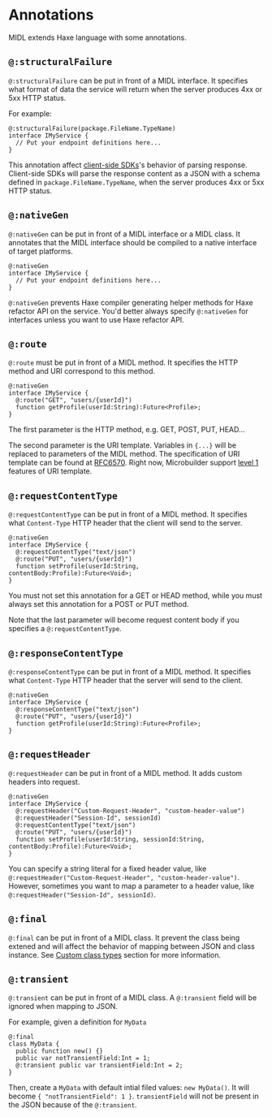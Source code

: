 # Annotations

MIDL extends Haxe language with some annotations.

## `@:structuralFailure`

`@:structuralFailure` can be put in front of a MIDL interface.
It specifies what format of data the service will return
when the server produces 4xx or 5xx HTTP status.

For example:

    @:structuralFailure(package.FileName.TypeName)
    interface IMyService {
      // Put your endpoint definitions here...
    }

This annotation affect [client-side SDKs](../3-client-side-sdks/1-overview.html)'s behavior of parsing response.
Client-side SDKs will parse the response content as a JSON with a schema defined in `package.FileName.TypeName`,
when the server produces 4xx or 5xx HTTP status.

## `@:nativeGen`

`@:nativeGen` can be put in front of a MIDL interface or a MIDL class.
It annotates that the MIDL interface should be compiled to a native interface of target platforms.

    @:nativeGen
    interface IMyService {
      // Put your endpoint definitions here...
    }

`@:nativeGen` prevents Haxe compiler generating helper methods for Haxe refactor API on the service.
You'd better always specify `@:nativeGen` for interfaces unless you want to use Haxe refactor API.

## `@:route`

`@:route` must be put in front of a MIDL method.
It specifies the HTTP method and URI correspond to this method.

    @:nativeGen
    interface IMyService {
      @:route("GET", "users/{userId}")
      function getProfile(userId:String):Future<Profile>;
    }

The first parameter is the HTTP method, e.g. GET, POST, PUT, HEAD...

The second parameter is the URI template.
Variables in `{...}` will be replaced to parameters of the MIDL method.
The specification of URI template can be found at [RFC6570](https://tools.ietf.org/html/rfc6570).
Right now, Microbuilder support [level 1](https://tools.ietf.org/html/rfc6570#section-1.2) features of URI template.

## `@:requestContentType`

`@:requestContentType` can be put in front of a MIDL method.
It specifies what `Content-Type` HTTP header that the client will send to the server.

    @:nativeGen
    interface IMyService {
      @:requestContentType("text/json")
      @:route("PUT", "users/{userId}")
      function setProfile(userId:String, contentBody:Profile):Future<Void>;
    }

You must not set this annotation for a GET or HEAD method,
while you must always set this annotation for a POST or PUT method.

Note that the last parameter will become request content body if you specifies a `@:requestContentType`.

## `@:responseContentType`

`@:responseContentType` can be put in front of a MIDL method.
It specifies what `Content-Type` HTTP header that the server will send to the client.

    @:nativeGen
    interface IMyService {
      @:responseContentType("text/json")
      @:route("PUT", "users/{userId}")
      function getProfile(userId:String):Future<Profile>;
    }

## `@:requestHeader`

`@:requestHeader` can be put in front of a MIDL method.
It adds custom headers into request.

    @:nativeGen
    interface IMyService {
      @:requestHeader("Custom-Request-Header", "custom-header-value")
      @:requestHeader("Session-Id", sessionId)
      @:requestContentType("text/json")
      @:route("PUT", "users/{userId}")
      function setProfile(userId:String, sessionId:String, contentBody:Profile):Future<Void>;
    }

You can specify a string literal for a fixed header value, like `@:requestHeader("Custom-Request-Header", "custom-header-value")`.
However, sometimes you want to map a parameter to a header value, like `@:requestHeader("Session-Id", sessionId)`.

## `@:final`

`@:final` can be put in front of a MIDL class.
It prevent the class being extened and will affect the behavior of mapping between JSON and class instance.
See [Custom class types](3-json-schema.html#custom-class-types) section for more information.

## `@:transient`

`@:transient` can be put in front of a MIDL class.
A `@:transient` field will be ignored when mapping to JSON.

For example, given a definition for `MyData`

    @:final
    class MyData {
      public function new() {}
      public var notTransientField:Int = 1;
      @:transient public var transientField:Int = 2;
    }

Then, create a `MyData` with default intial filed values: `new MyData()`.
It will become `{ "notTransientField": 1 }`.
`transientField` will not be present in the JSON because of the `@:transient`.
